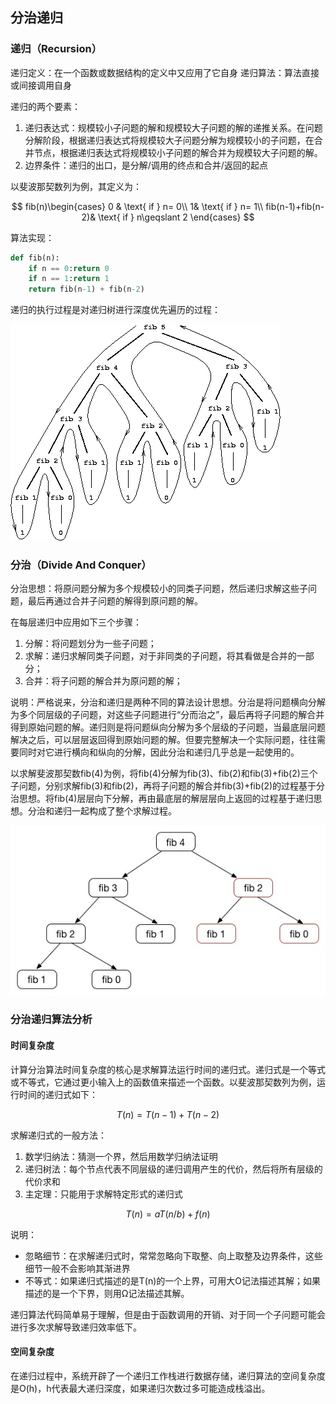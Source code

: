 ## 分治递归

### 递归（Recursion）
递归定义：在一个函数或数据结构的定义中又应用了它自身
递归算法：算法直接或间接调用自身

递归的两个要素：
1. 递归表达式：规模较小子问题的解和规模较大子问题的解的递推关系。在问题分解阶段，根据递归表达式将规模较大子问题分解为规模较小的子问题，在合并节点，根据递归表达式将规模较小子问题的解合并为规模较大子问题的解。
2. 边界条件：递归的出口，是分解/调用的终点和合并/返回的起点

以斐波那契数列为例，其定义为：

$$
fib(n)\begin{cases}
0 & \text{ if } n= 0\\ 
 1& \text{ if } n= 1\\ 
 fib(n-1)+fib(n-2)& \text{ if } n\geqslant 2 
\end{cases}
$$

算法实现：

```python
def fib(n):
    if n == 0:return 0
    if n == 1:return 1
    return fib(n-1) + fib(n-2)
```

递归的执行过程是对递归树进行深度优先遍历的过程：

![](/assets/递归执行过程.gif)

### 分治（Divide And Conquer）
分治思想：将原问题分解为多个规模较小的同类子问题，然后递归求解这些子问题，最后再通过合并子问题的解得到原问题的解。

在每层递归中应用如下三个步骤：
1. 分解：将问题划分为一些子问题；
2. 求解：递归求解同类子问题，对于非同类的子问题，将其看做是合并的一部分；
3. 合并：将子问题的解合并为原问题的解；

说明：严格说来，分治和递归是两种不同的算法设计思想。分治是将问题横向分解为多个同层级的子问题，对这些子问题进行“分而治之”，最后再将子问题的解合并得到原始问题的解。递归则是将问题纵向分解为多个层级的子问题，当最底层问题解决之后，可以层层返回得到原始问题的解。但要完整解决一个实际问题，往往需要同时对它进行横向和纵向的分解，因此分治和递归几乎总是一起使用的。

以求解斐波那契数fib(4)为例，将fib(4)分解为fib(3)、fib(2)和fib(3)+fib(2)三个子问题，分别求解fib(3)和fib(2)，再将子问题的解合并fib(3)+fib(2)的过程基于分治思想。将fib(4)层层向下分解，再由最底层的解层层向上返回的过程基于递归思想。分治和递归一起构成了整个求解过程。

![](/assets/分治-递归.jpg)

### 分治递归算法分析
#### 时间复杂度
计算分治算法时间复杂度的核心是求解算法运行时间的递归式。递归式是一个等式或不等式，它通过更小输入上的函数值来描述一个函数。以斐波那契数列为例，运行时间的递归式如下：

$$
T(n) = T(n-1) + T(n-2)
$$

求解递归式的一般方法：
1. 数学归纳法：猜测一个界，然后用数学归纳法证明
2. 递归树法：每个节点代表不同层级的递归调用产生的代价，然后将所有层级的代价求和
3. 主定理：只能用于求解特定形式的递归式

$$
T(n) = aT(n/b) + f(n)
$$

说明：
- 忽略细节：在求解递归式时，常常忽略向下取整、向上取整及边界条件，这些细节一般不会影响其渐进界
- 不等式：如果递归式描述的是T(n)的一个上界，可用大O记法描述其解；如果描述的是一个下界，则用Ω记法描述其解。

递归算法代码简单易于理解，但是由于函数调用的开销、对于同一个子问题可能会进行多次求解导致递归效率低下。

#### 空间复杂度
在递归过程中，系统开辟了一个递归工作栈进行数据存储，递归算法的空间复杂度是O(h)，h代表最大递归深度，如果递归次数过多可能造成栈溢出。


















